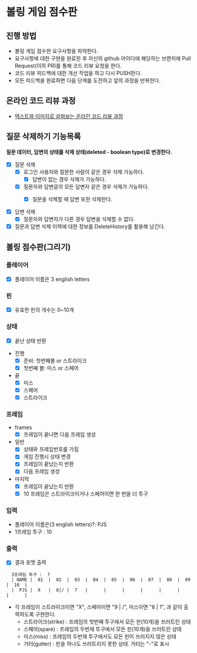 # 볼링 게임 점수판
## 진행 방법
* 볼링 게임 점수판 요구사항을 파악한다.
* 요구사항에 대한 구현을 완료한 후 자신의 github 아이디에 해당하는 브랜치에 Pull Request(이하 PR)를 통해 코드 리뷰 요청을 한다.
* 코드 리뷰 피드백에 대한 개선 작업을 하고 다시 PUSH한다.
* 모든 피드백을 완료하면 다음 단계를 도전하고 앞의 과정을 반복한다.

## 온라인 코드 리뷰 과정
* [텍스트와 이미지로 살펴보는 온라인 코드 리뷰 과정](https://github.com/next-step/nextstep-docs/tree/master/codereview)

## 질문 삭제하기 기능목록
**질문 데이터, 답변의 상태를 삭제 상태(deleted - boolean type)로 변경한다.**

- [x] 질문 삭제
  - [x] 로그인 사용자와 질문한 사람이 같은 경우 삭제 가능하다.
    - [x] 답변이 없는 경우 삭제가 가능하다.
  - [x] 질문자와 답변글의 모든 답변자 같은 경우 삭제가 가능하다.
    - [x] 질문을 삭제할 때 답변 또한 삭제한다.


- [x] 답변 삭제
  - [x] 질문자와 답변자가 다른 경우 답변을 삭제할 수 없다.
  
- [x] 질문과 답변 삭제 이력에 대한 정보를 DeleteHistory를 활용해 남긴다.

## 볼링 점수판(그리기)

### 플레이어
- [x] 플레이어 이름은 3 english letters

### 핀
- [x] 유효한 핀의 개수는 0~10개

### 상태
- [x] 끝난 상태 반환
- 진행
  - [x] 준비: 첫번째볼 or 스트라이크
  - [x] 첫번째 볼: 미스 or 스페어
- 끝
  - [x] 미스
  - [x] 스페어
  - [x] 스트라이크

### 프레임
- frames
  - [x] 프레임이 끝나면 다음 프레임 생성
- 일반
  - [x] 상태와 프레임번호를 가짐
  - [x] 게임 진행시 상태 변경
  - [x] 프레임이 끝났는지 반환
  - [x] 다음 프레임 생성
- 마지막
  - [x] 프레임이 끝났는지 반환
  - [x] 10 프레임은 스트라이크이거나 스페어이면 한 번을 더 투구

### 입력
  - 플레이어 이름은(3 english letters)?: PJS
  - 1프레임 투구 : 10

### 출력
  - [x] 결과 포맷 출력
```
  3프레임 투구 :  7
  | NAME |  01  |  02  |  03  |  04  |  05  |  06  |  07  |  08  |  09  |  10  |
  |  PJS |  X   |  8|/ |  7   |      |      |      |      |      |      |      |
```
- 각 프레임이 스트라이크이면 "X", 스페어이면 "9 | /", 미스이면 "8 | 1", 과 같이 출력하도록 구현한다.
  - 스트라이크(strike) : 프레임의 첫번째 투구에서 모든 핀(10개)을 쓰러트린 상태
  - 스페어(spare) : 프레임의 두번재 투구에서 모든 핀(10개)을 쓰러트린 상태
  - 미스(miss) : 프레임의 두번재 투구에서도 모든 핀이 쓰러지지 않은 상태
  - 거터(gutter) : 핀을 하나도 쓰러트리지 못한 상태. 거터는 "-"로 표시
  
